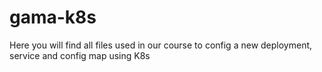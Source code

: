 # gama-k8s

Here you will find all files used in our course to config a new deployment, service and config map using K8s
